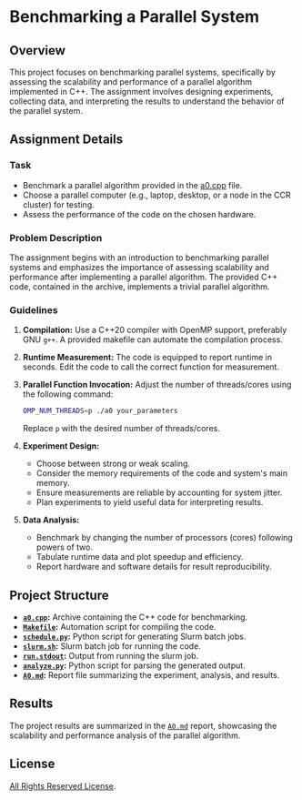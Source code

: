 
# Benchmarking a Parallel System

## Overview

This project focuses on benchmarking parallel systems, specifically by assessing the scalability and performance of a parallel algorithm implemented in C++. The assignment involves designing experiments, collecting data, and interpreting the results to understand the behavior of the parallel system.

## Assignment Details

### Task

- Benchmark a parallel algorithm provided in the [a0.cpp](a0.cpp) file.
- Choose a parallel computer (e.g., laptop, desktop, or a node in the CCR cluster) for testing.
- Assess the performance of the code on the chosen hardware.

### Problem Description

The assignment begins with an introduction to benchmarking parallel systems and emphasizes the importance of assessing scalability and performance after implementing a parallel algorithm. The provided C++ code, contained in the archive, implements a trivial parallel algorithm.

### Guidelines

1. **Compilation:** Use a C++20 compiler with OpenMP support, preferably GNU `g++`. A provided makefile can automate the compilation process.

2. **Runtime Measurement:** The code is equipped to report runtime in seconds. Edit the code to call the correct function for measurement.

3. **Parallel Function Invocation:** Adjust the number of threads/cores using the following command:

    ```bash
    OMP_NUM_THREADS=p ./a0 your_parameters
    ```

    Replace `p` with the desired number of threads/cores.

4. **Experiment Design:**
   - Choose between strong or weak scaling.
   - Consider the memory requirements of the code and system's main memory.
   - Ensure measurements are reliable by accounting for system jitter.
   - Plan experiments to yield useful data for interpreting results.

5. **Data Analysis:**
   - Benchmark by changing the number of processors (cores) following powers of two.
   - Tabulate runtime data and plot speedup and efficiency.
   - Report hardware and software details for result reproducibility.

## Project Structure

- **[`a0.cpp`](a0.cpp):** Archive containing the C++ code for benchmarking.
- **[`Makefile`](Makefile):** Automation script for compiling the code.
- **[`schedule.py`](schedule.py):** Python script for generating Slurm batch jobs.
- **[`slurm.sh`](test.sh):** Slurm batch job for running the code.
- **[`run.stdout`](run.stdout):** Output from running the slurm job.
- **[`analyze.py`](analyze.py):** Python script for parsing the generated output.
- **[`A0.md`](A0.md):** Report file summarizing the experiment, analysis, and results.

## Results

The project results are summarized in the [`A0.md`](A0.md) report, showcasing the scalability and performance analysis of the parallel algorithm.

## License

[All Rights Reserved License](../LICENSE).
